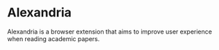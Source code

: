 # Alexandria
Alexandria is a browser extension that aims to improve user experience when reading academic papers. 
